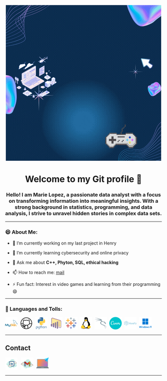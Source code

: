 <div id="header" align="center">
    <img src="Banner_marie/Banner_Marie.gif" alt="Banner Marie" width="500"/>
    <h1 align="center">Welcome to my Git profile 👋</h1>
    <h3 align="center">Hello! I am Marie Lopez, a passionate data analyst with a focus on transforming information into meaningful insights. 
    With a strong background in statistics, programming, and data analysis, I strive to unravel hidden stories in complex data sets.</h3>
</div>


---
###  😄 About Me:

- 🔭 I’m currently working on my last project in Henry

- 🌱 I’m currently learning cybersecurity and online privacy

- 💬 Ask me about **C++, Phyton, SQL, ethical hacking**

- 📫 How to reach me: [mail](marielopbel231@gmail.com)

- ⚡ Fun fact: Interest in video games and learning from their programming 😄


---
<div align="left" >
    <h3>🔨 Languages and Tolls: </h3>
    <div>
        <img src="https://github.com/devicons/devicon/blob/master/icons/mysql/mysql-original-wordmark.svg" title="MySQL" alt="MySQL" width="40" height="40" />&nbsp;
        <img src="https://github.com/MFLopezBello/MFLopezBello/blob/main/src/icons8-github.gif" title="GitHub" alt="GitHub" width="40" height="40" />&nbsp;
        <img src="https://github.com/devicons/devicon/blob/master/icons/python/python-original-wordmark.svg" title="Python" alt="Phyton" width="40" height="40" />&nbsp;
        <img src="https://github.com/MFLopezBello/MFLopezBello/blob/main/src/icons8-power-bi-64.png" title="Power-BI" alt="Power-BI" width="40" height="40" />&nbsp;
        <img src="https://github.com/MFLopezBello/MFLopezBello/blob/main/src/icons8-software-tableau-48.png" title="Tableau" alt="Tableau" width="40" height="40" />&nbsp;
        <img src="https://github.com/devicons/devicon/blob/master/icons/linux/linux-original.svg" title="Linux" alt="Linux" width="40" height="40" />&nbsp;
        <img src="https://github.com/MFLopezBello/MFLopezBello/blob/main/src/icons8-kali-linux-48.png" title="Kali" alt="Kali" width="40" height="40" />&nbsp;
        <img src="https://github.com/devicons/devicon/blob/master/icons/canva/canva-original.svg" title="Canva" alt="Canva" width="40" height="40" />&nbsp;
        <img src="https://github.com/devicons/devicon/blob/master/icons/numpy/numpy-line-wordmark.svg" title="Numpy" alt="Numpy" width="40" height="40" />&nbsp;
        <img src="https://github.com/devicons/devicon/blob/master/icons/windows11/windows11-original-wordmark.svg" title="Windows" alt="Windows" width="40" height="40" />&nbsp;
</div>
    
---

## Contact
<div style="display: flex; align-items: center;">
  <a href="https://www.linkedin.com/in/marie-lopez-bello-5818b12a9/" style="margin-right: 10px;">
    <img src="https://github.com/MFLopezBello/MFLopezBello/blob/main/src/icons8-linkedin-100.png" alt="LinkedIn" width="40" height="40">
  </a>
    
  <a href="mailto:marielopbel231@gmail.com" style="margin-right: 10px;">
    <img src="https://github.com/MFLopezBello/MFLopezBello/blob/main/src/icons8-gmail-nuevo-100.png" alt="Gmail" width="40" height="40">
  </a>
  
  <a href="mailto:marielopbe@icloud.com" style="margin-right: 10px;">
    <img src="https://github.com/MFLopezBello/MFLopezBello/blob/main/src/icons8-macbook-mail-48.png" alt="Gmail" width="40" height="40">
  </a>
  
</div>

---
